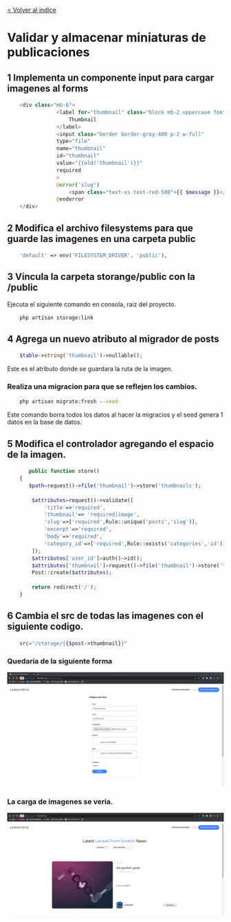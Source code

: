 [< Volver al índice](/docs/README.md)

# Validar y almacenar miniaturas de publicaciones

## 1 Implementa un componente input para cargar imagenes al forms
```php
    <div class="mb-6">
                <label for="thumbnail" class="block mb-2 uppercase font-bold text-xs text-gray-700">
                    Thumbnail
                </label>
                <input class="border border-gray-400 p-2 w-full"
                type="file"
                name="thumbnail"
                id="thumbnail"
                value="{{old('thumbnail')}}"
                required
                >
                @error('slug')
                    <span class="text-xs text-red-500">{{ $message }}</span>
                @enderror
    </div>
```


## 2 Modifica el archivo filesystems para que guarde las imagenes en una carpeta public

```php
    'default' => env('FILESYSTEM_DRIVER', 'public'),
```
## 3 Vincula la carpeta storange/public con la /public
Ejecuta el siguiente comando en consola, raiz del proyecto.
```cmd
    php artisan storage:link
```
## 4 Agrega un nuevo atributo al migrador de posts 
```php
    $table->string('thumbnail')->nullable();
```
Este es el atributo donde se guardara la ruta de la imagen.

### Realiza una migracion para que se reflejen los cambios.
```cmd
    php artisan migrate:fresh --seed
```
Este comando borra todos los datos al hacer la migracios y el seed genera 1 datos en la base de datos.

## 5 Modifica el controlador agregando el espacio de la imagen.
```php
       public function store()
    {
       $path=request()->file('thumbnail')->store('thumbnails');

        $attributes=request()->validate([
            'title'=>'required',
            'thumbnail'=> 'required|image',
            'slug'=>['required',Rule::unique('posts','slug')],
            'excerpt'=>'required',
            'body'=>'required',
            'category_id'=>['required',Rule::exists('categories','id')]           
        ]);
        $attributes['user_id']=auth()->id();
        $attributes['thumbnail']=request()->file('thumbnail')->store('thumbnails');
        Post::create($attributes);
       
        return redirect('/');
    }
```
## 6 Cambia el src de todas las imagenes con el siguiente codigo.
```php
    src="/storage/{{$post->thumbnail}}"
```

### Quedaria de la siguiente forma
![img](img/web4.img.png)

### La carga de imagenes se veria.
![img](img/web5.carga.img.png)